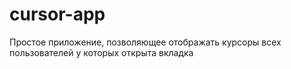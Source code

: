 # cursor-app
Простое приложение, позволяющее отображать курсоры всех пользователей у которых открыта вкладка
